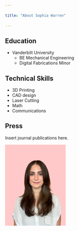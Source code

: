 ```yaml
---

title: "About Sophia Warren"

---
```


## Education

* Vanderbilt University
  * BE Mechanical Engineering
  * Digital Fabrications Minor

## Technical Skills

* 3D Printing
* CAD design
* Laser Cutting
* Math
* Communications

## Press 

Insert journal publications here.

<img src="/assets/img/SelfPortrait2.JPEG" alt="David Florian" style="width:200px;"/>
